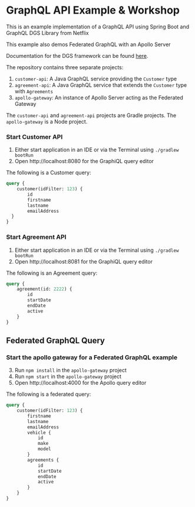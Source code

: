 # GraphQL API Example & Workshop
This is an example implementation of a GraphQL API using Spring Boot and GraphQL DGS Library from Netflix

This example also demos Federated GraphQL with an Apollo Server

Documentation for the DGS framework can be found [here](https://netflix.github.io/dgs).

The repository contains three separate projects:

1. `customer-api`: A Java GraphQL service providing the `Customer` type
2. `agreement-api`: A Java GraphQL service that extends the `Customer` type with `Agreements`
3. `apollo-gateway`: An instance of Apollo Server acting as the Federated Gateway

The `customer-api` and `agreement-api` projects are Gradle projects.
The `apollo-gateway` is a Node project.

### Start Customer API
1. Either start application in an IDE or via the Terminal using `./gradlew bootRun`
2. Open http://localhost:8080 for the GraphiQL query editor

The following is a Customer query:
```graphql
query {
    customer(idFilter: 123) {
        id
        firstname
        lastname
        emailAddress
  }
}
```

### Start Agreement API
1. Either start application in an IDE or via the Terminal using `./gradlew bootRun`
2. Open http://localhost:8081 for the GraphiQL query editor

The following is an Agreement query:
```graphql
query {
    agreement(id: 2222) {
        id
        startDate
        endDate
        active
    }
}
```

## Federated GraphQL Query

### Start the apollo gateway for a Federated GraphQL example
3. Run `npm install` in the `apollo-gateway` project
4. Run `npm start` in the `apollo-gateway` project
5. Open http://localhost:4000 for the Apollo query editor

The following is a federated query:

```graphql
query {
    customer(idFilter: 123) {
        firstname
        lastname
        emailAddress
        vehicle {
            id
            make
            model
        }
        agreements {
            id
            startDate
            endDate
            active
        }
    }
}
```
